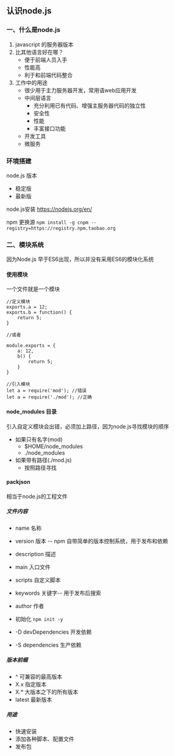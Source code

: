 ## 认识node.js

### 一、什么是node.js

1. javascript 的服务器版本
2. 比其他语言好在哪？
    - 便于前端人员入手
    - 性能高
    - 利于和前端代码整合
3. 工作中的用途
    - 很少用于主力服务器开发，常用语web应用开发
    - 中间层语言
        - 充分利用已有代码、增强主服务器代码的独立性
        - 安全性
        - 性能
        - 丰富接口功能
    - 开发工具
    - 微服务

### 环境搭建

node.js 版本
- 稳定版
- 最新版

node.js安装
https://nodejs.org/en/

npm 更换源
`npm install -g cnpm --registry=https://registry.npm.taobao.org`


### 二、模块系统
因为Node.js 早于ES6出现，所以并没有采用ES6的模块化系统

#### 使用模块

一个文件就是一个模块

```
//定义模块
exports.a = 12;
exports.b = function() {
    return 5;
}

//或者

module.exports = {
    a: 12,
    b() {
        return 5;
    }
}
```

```
//引入模块
let a = require('mod'); //错误
let a = require('./mod'); //正确
```
#### node_modules 目录
引入自定义模块会出错，必须加上路径，因为node.js寻找模块的顺序

- 如果只有名字(mod)
    - $HOME/node_modules
    - ./node_modules
- 如果带有路径(./mod.js)
    - 按照路径寻找
#### packjson
相当于node.js的工程文件

##### 文件内容
- name 名称
- version 版本 -- npm 自带简单的版本控制系统，用于发布和依赖
- description 描述
- main 入口文件
- scripts 自定义脚本
- keywords 关键字-- 用于发布后搜索
- author 作者

- 初始化 `npm init -y`
- -D devDependencies 开发依赖
- -S dependencies 生产依赖

##### 版本前缀
- ^ 可兼容的最高版本
- X.x 指定版本
- X.* 大版本之下的所有版本
- latest 最新版本

##### 用途

- 快速安装
- 添加各种脚本、配置文件
- 发布包

